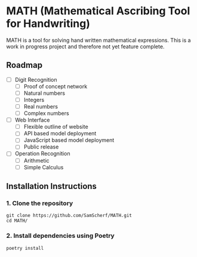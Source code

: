# MATH (Mathematical Ascribing Tool for Handwriting)

MATH is a tool for solving hand written mathematical expressions. This is a work in progress project and therefore not yet feature complete.

## Roadmap
- [ ] Digit Recognition
  - [ ] Proof of concept network
  - [ ] Natural numbers
  - [ ] Integers
  - [ ] Real numbers
  - [ ] Complex numbers
- [ ] Web Interface
  - [ ] Flexible outline of website
  - [ ] API based model deployment
  - [ ] JavaScript based model deployment
  - [ ] Public release
- [ ] Operation Recognition
  - [ ] Arithmetic
  - [ ] Simple Calculus

## Installation Instructions

### 1. Clone the repository

```
git clone https://github.com/SamScherf/MATH.git
cd MATH/
```

### 2. Install dependencies using Poetry

```
poetry install
```
